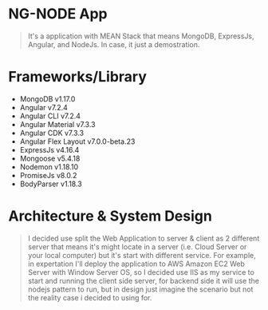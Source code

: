 # NG-NODE App
> It's a application with MEAN Stack that means MongoDB, ExpressJs, Angular, and NodeJs. In case, it just a demostration.

# Frameworks/Library
- MongoDB v1.17.0
- Angular v7.2.4
- Angular CLI v7.2.4
- Angular Material v7.3.3
- Angular CDK v7.3.3
- Angular Flex Layout v7.0.0-beta.23
- ExpressJs v4.16.4
- Mongoose v5.4.18
- Nodemon v1.18.10
- PromiseJs v8.0.2
- BodyParser v1.18.3

# Architecture & System Design
> I decided use split the Web Application to server & client as 2 different server that means it's might locate in a server (i.e. Cloud Server or your local computer) but it's start with different service. For example, in expertation I'll deploy the application to AWS Amazon EC2 Web Server with Window Server OS, so I decided use IIS as my service to start and running the client side server, for backend side it will use the nodejs pattern to run, but in design just imagine the scenario but not the reality case i decided to using for.

